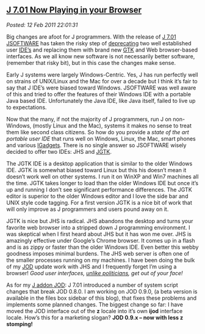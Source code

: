 
[J 7.01 Now Playing in your Browser](https://bakerjd99.wordpress.com/2011/02/12/j-7-01-now-playing-in-your-browser/)
-------------------------------------------------------------------------------------------------------------------

*Posted: 12 Feb 2011 22:01:31*

Big changes are afoot for J programmers. With the release of [J
7.01](https://www.jsoftware.com/docs/help701/user/relhigh.htm)
[JSOFTWARE](https://www.jsoftware.com/) has taken the risky step of
[deprecating](https://en.wikipedia.org/wiki/Deprecation) two well
established user
[IDE’s](https://en.wikipedia.org/wiki/Integrated\_development\_environment)
and replacing them with brand new [GTK](https://www.gtk.org/) and Web
browser-based interfaces. As we all know new software is not necessarily
better software, (remember that risky bit), but in this case the changes
make sense.

Early J systems were largely Windows-Centric. Yes, J has run perfectly
well on strains of UNIX/Linux and the Mac for over a decade but I think
it’s fair to say that J IDE’s were biased toward Windows. JSOFTWARE was
well aware of this and tried to offer the features of their Windows IDE
with a portable Java based IDE. Unfortunately the Java IDE, like Java
itself, failed to live up to expectations.

Now that the many, if not the majority of J programmers, run J on
non-Windows, (mostly Linux and the Mac), systems it makes no sense to
treat them like second class citizens. So how do you provide a *state of
the art portable user IDE* that runs well on Windows, Linux, the Mac,
smart phones and various
[IGadgets](https://pinoytutorial.com/techtorial/iboard-and-imat-future-of-apple-products/).
There is no single answer so JSOFTWARE wisely decided to offer two IDEs:
JHS and
[JGTK](https://www.jsoftware.com/jwiki/System/Installation/J701/Gtk).

The JGTK IDE is a desktop application that is similar to the older
Windows IDE. JGTK is somewhat biased toward Linux but this his doesn’t
mean it doesn’t work well on other systems. I run it on WinXP and Win7
machines all the time. JGTK takes longer to load than the older Windows
IDE but once it’s up and running I don’t see significant performance
differences. The JGTK editor is superior to the older Windows editor and
I love the side bar and UNIX style code tagging. For a first version
JGTK is a nice bit of work that will only improve as J programmers and
users pound away on it.

JGTK is nice but JHS is radical. JHS abandons the desktop and turns your
favorite web browser into a stripped down J programming environment. I
was skeptical when I first heard about JHS but it has won me over. JHS
is amazingly effective under Google’s Chrome browser. It comes up in a
flash and is as zippy or faster than the older Windows IDE. Even better
this webby goodness imposes minimal burdens. The JHS web server is often
one of the smaller processes running on my machines. I have been doing
the bulk of my
[JOD](https://docs.google.com/View?docID=dhnms2p5\_80f4nj56c5\&revision=\_latest)
update work with JHS and I frequently forget I’m using a browser! *Good
user interfaces,* *[unlike
politicians](https://www.nationalreview.com/articles/225959/coming-obama-thugocracy/michael-barone),
get out of your face!*

As for my [J addon
JOD](https://www.jsoftware.com/jwiki/Addons/general/jod): J 7.01
introduced a number of system script changes that break JOD 0.8.0. I am
working on JOD 0.9.0, (a beta version is available in the files box
sidebar of this blog), that fixes these problems and implements some
planned changes. The biggest change so far: I have moved the JOD
interface out of the **z** locale into it’s own **ijod** interface
locale. How’s this for a marketing slogan? **JOD 0.9.x – now with less z
stomping!**
